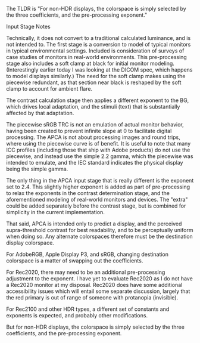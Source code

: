The TLDR is "For non-HDR displays, the colorspace is simply selected by the three coefficients, and the pre-processing exponent."

Input Stage Notes

Technically, it does not convert to a traditional calculated luminance, and is not intended to. The first stage is a conversion to model of typical monitors in typical environmental settings. Included is consideration of surveys of case studies of monitors in real-world environments. This pre-processing stage also includes a soft clamp at black for initial monitor modeling. (Interestingly earlier today I was looking at the DICOM spec, which happens to model displays similarly.) The need for the soft clamp makes using the piecewise redundant, as that section near black is reshaped by the soft clamp to account for ambient flare.

The contrast calculation stage then applies a different exponent to the BG, which drives local adaptation, and the stimuli (text) that is substantially affected by that adaptation.

The piecewise sRGB TRC is not an emulation of actual monitor behavior, having been created to prevent infinite slope at 0 to facilitate digital processing. The APCA is not about processing images and round trips, where using the piecewise curve is of benefit. It is useful to note that many ICC profiles (including those that ship with Adobe products) do not use the piecewise, and instead use the simple 2.2 gamma, which the piecewise was intended to emulate, and the IEC standard indicates the physical display being the simple gamma.

The only thing in the APCA input stage that is really different is the exponent set to 2.4. This slightly higher exponent is added as part of pre-processing to relax the exponents in the contrast determination stage, and the aforementioned modeling of real-world monitors and devices. The "extra" could be added separately before the contrast stage, but is combined for simplicity in the current implementation.

That said, APCA is intended only to predict a display, and the perceived supra-threshold contrast for best readability, and to be perceptually uniform when doing so. Any alternate colorspaces therefore must be the destination display colorspace.

For AdobeRGB, Apple Display P3, and sRGB, changing destination colorspace is a matter of swapping out the coefficients.

For Rec2020, there may need to be an additional pre-processing adjustment to the exponent. I have yet to evaluate Rec2020 as I do not have a Rec2020 monitor at my disposal. Rec2020 does have some additional accessibility issues which will entail some separate discussion, largely that the red primary is out of range of someone with protanopia (invisible).

For Rec2100 and other HDR types, a different set of constants and exponents is expected, and probably other modifications.

But for non-HDR displays, the colorspace is simply selected by the three coefficients, and the pre-processing exponent.

